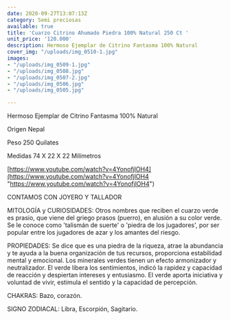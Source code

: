 ```yaml
---
date: 2020-09-27T13:07:13Z
category: Semi preciosas
available: true
title: 'Cuarzo Citrino Ahumado Piedra 100% Natural 250 Ct '
unit_price: '120.000'
description: Hermoso Ejemplar de Citrino Fantasma 100% Natural
cover_img: "/uploads/img_0510-1.jpg"
images:
- "/uploads/img_0509-1.jpg"
- "/uploads/img_0508.jpg"
- "/uploads/img_0507-2.jpg"
- "/uploads/img_0506.jpg"
- "/uploads/img_0505.jpg"

---
```

Hermoso Ejemplar de Citrino Fantasma 100% Natural

Origen Nepal

Peso 250 Quilates 

Medidas 74 X 22 X 22 Milímetros 

[https://www.youtube.com/watch?v=4YonofjlOH4](https://www.youtube.com/watch?v=4YonofjlOH4 "https://www.youtube.com/watch?v=4YonofjlOH4")

CONTAMOS CON JOYERO Y TALLADOR

MITOLOGÍA y CURIOSIDADES: Otros nombres que reciben el cuarzo verde es prasio, que viene del griego prasos (puerro), en alusión a su color verde. Se le conoce como 'talismán de suerte' o 'piedra de los jugadores', por ser popular entre los jugadores de azar y los amantes del riesgo.

PROPIEDADES: Se dice que es una piedra de la riqueza, atrae la abundancia y te ayuda a la buena organización de tus recursos, proporciona estabilidad mental y emocional. Los minerales verdes tienen un efecto armonizador y neutralizador. El verde libera los sentimientos, indicó la rapidez y capacidad de reacción y despiertan intereses y entusiasmo. El verde aporta iniciativa y voluntad de vivir, estimula el sentido y la capacidad de percepción.

CHAKRAS: Bazo, corazón.

SIGNO ZODIACAL: Libra, Escorpión, Sagitario.